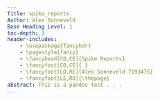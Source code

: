 ```yaml
---
Title: spike_reports
Author: Alex Sonneveld
Base Heading Level: 1
toc-depth: 3
header-includes:
    - \usepackage{fancyhdr}
    - \pagestyle{fancy}
    - \fancyhead[CO,CE]{Spike Reports}
    - \fancyfoot[CO,CE]{ }
    - \fancyfoot[LO,RE]{Alex Sonneveld 7193475}
    - \fancyfoot[LE,RO]{\thepage}
abstract: This is a pandoc test . . .
...
```


